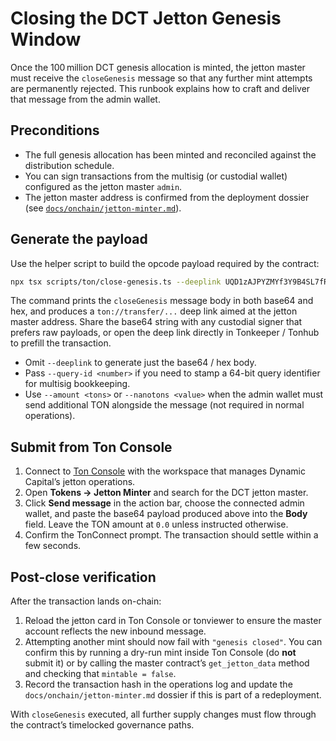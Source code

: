 # Closing the DCT Jetton Genesis Window

Once the 100 million DCT genesis allocation is minted, the jetton master must
receive the `closeGenesis` message so that any further mint attempts are
permanently rejected. This runbook explains how to craft and deliver that
message from the admin wallet.

## Preconditions

- The full genesis allocation has been minted and reconciled against the
  distribution schedule.
- You can sign transactions from the multisig (or custodial wallet) configured
  as the jetton master `admin`.
- The jetton master address is confirmed from the deployment dossier (see
  [`docs/onchain/jetton-minter.md`](./jetton-minter.md)).

## Generate the payload

Use the helper script to build the opcode payload required by the contract:

```bash
npx tsx scripts/ton/close-genesis.ts --deeplink UQD1zAJPYZMYf3Y9B4SL7fRLFU-Vg5V7RcLMnEu2H_cNOK0G
```

The command prints the `closeGenesis` message body in both base64 and hex, and
produces a `ton://transfer/...` deep link aimed at the jetton master address.
Share the base64 string with any custodial signer that prefers raw payloads, or
open the deep link directly in Tonkeeper / Tonhub to prefill the transaction.

- Omit `--deeplink` to generate just the base64 / hex body.
- Pass `--query-id <number>` if you need to stamp a 64-bit query identifier for
  multisig bookkeeping.
- Use `--amount <tons>` or `--nanotons <value>` when the admin wallet must send
  additional TON alongside the message (not required in normal operations).

## Submit from Ton Console

1. Connect to [Ton Console](https://tonconsole.com/) with the workspace that
   manages Dynamic Capital’s jetton operations.
2. Open **Tokens → Jetton Minter** and search for the DCT jetton master.
3. Click **Send message** in the action bar, choose the connected admin wallet,
   and paste the base64 payload produced above into the **Body** field. Leave
   the TON amount at `0.0` unless instructed otherwise.
4. Confirm the TonConnect prompt. The transaction should settle within a few
   seconds.

## Post-close verification

After the transaction lands on-chain:

1. Reload the jetton card in Ton Console or tonviewer to ensure the master
   account reflects the new inbound message.
2. Attempting another mint should now fail with `"genesis closed"`. You can
   confirm this by running a dry-run mint inside Ton Console (do **not** submit
   it) or by calling the master contract’s `get_jetton_data` method and checking
   that `mintable = false`.
3. Record the transaction hash in the operations log and update the
   `docs/onchain/jetton-minter.md` dossier if this is part of a redeployment.

With `closeGenesis` executed, all further supply changes must flow through the
contract’s timelocked governance paths.
